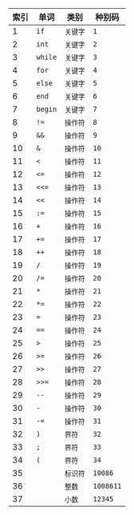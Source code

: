 索引|单词|类别|种别码
--|--|--|--
1|`if`|`关键字`|`1`
2|`int`|`关键字`|`2`
3|`while`|`关键字`|`3`
4|`for`|`关键字`|`4`
5|`else`|`关键字`|`5`
6|`end`|`关键字`|`6`
7|`begin`|`关键字`|`7`
8|`!=`|`操作符`|`8`
9|`&&`|`操作符`|`9`
10|`&`|`操作符`|`10`
11|`<`|`操作符`|`11`
12|`<=`|`操作符`|`12`
13|`<<=`|`操作符`|`13`
14|`<<`|`操作符`|`14`
15|`:=`|`操作符`|`15`
16|`+`|`操作符`|`16`
17|`+=`|`操作符`|`17`
18|`++`|`操作符`|`18`
19|`/`|`操作符`|`19`
20|`/=`|`操作符`|`20`
21|`*`|`操作符`|`21`
22|`*=`|`操作符`|`22`
23|`=`|`操作符`|`23`
24|`==`|`操作符`|`24`
25|`>`|`操作符`|`25`
26|`>=`|`操作符`|`26`
27|`>>`|`操作符`|`27`
28|`>>=`|`操作符`|`28`
29|`--`|`操作符`|`29`
30|`-`|`操作符`|`30`
31|`-=`|`操作符`|`31`
32|`)`|`界符`|`32`
33|`;`|`界符`|`33`
34|`(`|`界符`|`34`
35| |`标识符`|`10086`
36| |`整数`|`1008611`
37| |`小数`|`12345`
